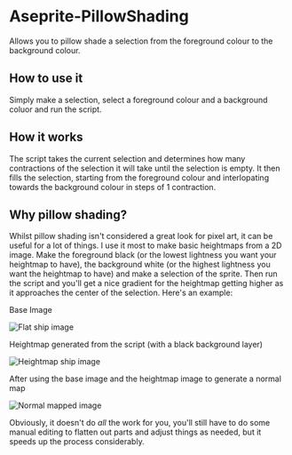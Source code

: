# Aseprite-PillowShading
Allows you to pillow shade a selection from the foreground colour to the background colour.

## How to use it
Simply make a selection, select a foreground colour and a background coluor and run the script.

## How it works
The script takes the current selection and determines how many contractions of the selection it will take until the selection is empty. It then fills the selection, starting from the foreground colour and interlopating towards the background colour in steps of 1 contraction.

## Why pillow shading?
Whilst pillow shading isn't considered a great look for pixel art, it can be useful for a lot of things. I use it most to make basic heightmaps from a 2D image. Make the foreground black (or the lowest lightness you want your heightmap to have), the background white (or the highest lightness you want the heightmap to have) and make a selection of the sprite. Then run the script and you'll get a nice gradient for the heightmap getting higher as it approaches the center of the selection. Here's an example:

Base Image

![Flat ship image](https://refreshertowelgames.wordpress.com/wp-content/uploads/2024/10/ship_diffuse.png)

Heightmap generated from the script (with a black background layer)

![Heightmap ship image](https://refreshertowelgames.wordpress.com/wp-content/uploads/2024/10/ship_height3.png)

After using the base image and the heightmap image to generate a normal map

![Normal mapped image](https://refreshertowelgames.wordpress.com/wp-content/uploads/2024/10/ship_normalised.png)

Obviously, it doesn't do _all_ the work for you, you'll still have to do some manual editing to flatten out parts and adjust things as needed, but it speeds up the process considerably.
